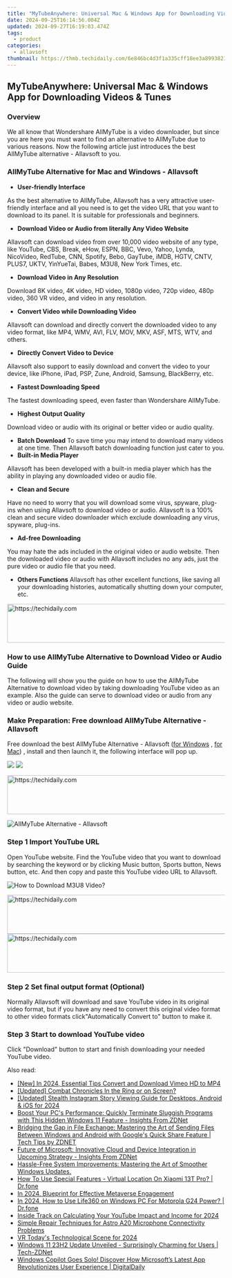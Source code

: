 ```yaml
---
title: "MyTubeAnywhere: Universal Mac & Windows App for Downloading Videos & Tunes"
date: 2024-09-25T16:14:56.004Z
updated: 2024-09-27T16:19:03.474Z
tags:
  - product
categories:
  - allavsoft
thumbnail: https://thmb.techidaily.com/6e846bc4d3f1a335cff18ee3a8993821cc088b40d71ee6de6f00eb8971f3a946.jpg
---
```


## MyTubeAnywhere: Universal Mac & Windows App for Downloading Videos & Tunes

### Overview

We all know that Wondershare AllMyTube is a video downloader, but since you are here you must want to find an alternative to AllMyTube due to various reasons. Now the following article just introduces the best AllMyTube alternative - Allavsoft to you.

### AllMyTube Alternative for Mac and Windows - Allavsoft

* **User-friendly Interface**

As the best alternative to AllMyTube, Allavsoft has a very attractive user-friendly interface and all you need is to get the video URL that you want to download to its panel. It is suitable for professionals and beginners.

* **Download Video or Audio from literally Any Video Website**

Allavsoft can download video from over 10,000 video website of any type, like YouTube, CBS, Break, eHow, ESPN, BBC, Vevo, Yahoo, Lynda, NicoVideo, RedTube, CNN, Spotify, Bebo, GayTube, iMDB, HGTV, CNTV, PLUS7, UKTV, YinYueTai, Babes, M3U8, New York Times, etc.

* **Download Video in Any Resolution**

Download 8K video, 4K video, HD video, 1080p video, 720p video, 480p video, 360 VR video, and video in any resolution.

* **Convert Video while Downloading Video**

Allavsoft can download and directly convert the downloaded video to any video format, like MP4, WMV, AVI, FLV, MOV, MKV, ASF, MTS, WTV, and others.

* **Directly Convert Video to Device**

Allavsoft also support to easily download and convert the video to your device, like iPhone, iPad, PSP, Zune, Android, Samsung, BlackBerry, etc.

* **Fastest Downloading Speed**

The fastest downloading speed, even faster than Wondershare AllMyTube.

* **Highest Output Quality**

Download video or audio with its original or better video or audio quality.

* **Batch Download** To save time you may intend to download many videos at one time. Then Allavsoft batch downloading function just cater to you.
* **Built-in Media Player**

Allavsoft has been developed with a built-in media player which has the ability in playing any downloaded video or audio file.

* **Clean and Secure**

Have no need to worry that you will download some virus, spyware, plug-ins when using Allavsoft to download video or audio. Allavsoft is a 100% clean and secure video downloader which exclude downloading any virus, spyware, plug-ins.

* **Ad-free Downloading**

You may hate the ads included in the original video or audio website. Then the downloaded video or audio with Allavsoft includes no any ads, just the pure video or audio file that you need.

* **Others Functions** Allavsoft has other excellent functions, like saving all your downloading histories, automatically shutting down your computer, etc.

<!-- affiliate ads begin -->
<a href="https://appsumo.8odi.net/c/5597632/2137412/7443" target="_top" id="2137412">
  <img src="//a.impactradius-go.com/display-ad/7443-2137412" border="0" alt="https://techidaily.com" width="728" height="90"/>
</a>
<img height="0" width="0" src="https://appsumo.8odi.net/i/5597632/2137412/7443" style="position:absolute;visibility:hidden;" border="0" />
<!-- affiliate ads end -->

### How to use AllMyTube Alternative to Download Video or Audio Guide

The following will show you the guide on how to use the AllMyTube Alternative to download video by taking downloading YouTube video as an example. Also the guide can serve to download video or audio from any video or audio website.

### Make Preparation: Free download AllMyTube Alternative - Allavsoft

Free download the best AllMyTube Alternative - Allavsoft ([for Windows](https://tools.techidaily.com/allavsoft/products/) , [for Mac](https://tools.techidaily.com/allavsoft/products/)) , install and then launch it, the following interface will pop up.

[![](https://www.allavsoft.com/how-to/../images/how-to/free-download-win.jpg)](https://tools.techidaily.com/allavsoft/products/) [![](https://www.allavsoft.com/how-to/../images/how-to/free-download-mac.jpg)](https://tools.techidaily.com/allavsoft/products/)

<!-- affiliate ads begin -->
<a href="https://unicoeye.pxf.io/c/5597632/2134244/18498" target="_top" id="2134244">
  <img src="//a.impactradius-go.com/display-ad/18498-2134244" border="0" alt="https://techidaily.com" width="728" height="90"/>
</a>
<img height="0" width="0" src="https://unicoeye.pxf.io/i/5597632/2134244/18498" style="position:absolute;visibility:hidden;" border="0" />
<!-- affiliate ads end -->

![AllMyTube Alternative - Allavsoft](https://www.allavsoft.com/how-to/../images/allavsoft/screen-shot-600.jpg)

### Step 1 Import YouTube URL

Open YouTube website. Find the YouTube video that you want to download by searching the keyword or by clicking Music button, Sports button, News button, etc. And then copy and paste this YouTube video URL to Allavsoft.

![How to Download M3U8 Video?](https://www.allavsoft.com/how-to/../images/how-to/download-rtmp-video/download-rtmp-video.jpg)

<!-- affiliate ads begin -->
<a href="https://appsumo.8odi.net/c/5597632/2130890/7443" target="_top" id="2130890">
  <img src="//a.impactradius-go.com/display-ad/7443-2130890" border="0" alt="https://techidaily.com" width="728" height="90"/>
</a>
<img height="0" width="0" src="https://appsumo.8odi.net/i/5597632/2130890/7443" style="position:absolute;visibility:hidden;" border="0" />
<!-- affiliate ads end -->

<!-- affiliate ads begin -->
<a href="https://appsumo.8odi.net/c/5597632/2130873/7443" target="_top" id="2130873">
  <img src="//a.impactradius-go.com/display-ad/7443-2130873" border="0" alt="https://techidaily.com" width="600" height="90"/>
</a>
<img height="0" width="0" src="https://appsumo.8odi.net/i/5597632/2130873/7443" style="position:absolute;visibility:hidden;" border="0" />
<!-- affiliate ads end -->

### Step 2 Set final output format (Optional)

Normally Allavsoft will download and save YouTube video in its original video format, but if you have any need to convert this original video format to other video formats click"Automatically Convert to" button to make it.

### Step 3 Start to download YouTube video

Click "Download" button to start and finish downloading your needed YouTube video.

<ins class="adsbygoogle"
     style="display:block"
     data-ad-format="autorelaxed"
     data-ad-client="ca-pub-7571918770474297"
     data-ad-slot="1223367746"></ins>

<ins class="adsbygoogle"
     style="display:block"
     data-ad-client="ca-pub-7571918770474297"
     data-ad-slot="8358498916"
     data-ad-format="auto"
     data-full-width-responsive="true"></ins>

<span class="atpl-alsoreadstyle">Also read:</span>
<div><ul>
<li><a href="https://vimeo-videos.techidaily.com/new-in-2024-essential-tips-convert-and-download-vimeo-hd-to-mp4/"><u>[New] In 2024, Essential Tips Convert and Download Vimeo HD to MP4</u></a></li>
<li><a href="https://extra-information.techidaily.com/updated-combat-chronicles-in-the-ring-or-on-screen/"><u>[Updated] Combat Chronicles In the Ring or on Screen?</u></a></li>
<li><a href="https://instagram-video-recordings.techidaily.com/updated-stealth-instagram-story-viewing-guide-for-desktops-android-and-ios-for-2024/"><u>[Updated] Stealth Instagram Story Viewing Guide for Desktops, Android & iOS for 2024</u></a></li>
<li><a href="https://win-tricks.techidaily.com/boost-your-pcs-performance-quickly-terminate-sluggish-programs-with-this-hidden-windows-11-feature-insights-from-zdnet/"><u>Boost Your PC's Performance: Quickly Terminate Sluggish Programs with This Hidden Windows 11 Feature - Insights From ZDNet</u></a></li>
<li><a href="https://win-tricks.techidaily.com/bridging-the-gap-in-file-exchange-mastering-the-art-of-sending-files-between-windows-and-android-with-googles-quick-share-feature-tech-tips-by-zdnet/"><u>Bridging the Gap in File Exchange: Mastering the Art of Sending Files Between Windows and Android with Google's Quick Share Feature | Tech Tips by ZDNET</u></a></li>
<li><a href="https://win-tricks.techidaily.com/future-of-microsoft-innovative-cloud-and-device-integration-in-upcoming-strategy-insights-from-zdnet/"><u>Future of Microsoft: Innovative Cloud and Device Integration in Upcoming Strategy - Insights From ZDNet</u></a></li>
<li><a href="https://win-tricks.techidaily.com/hassle-free-system-improvements-mastering-the-art-of-smoother-windows-updates/"><u>Hassle-Free System Improvements: Mastering the Art of Smoother Windows Updates.</u></a></li>
<li><a href="https://change-location.techidaily.com/how-to-use-special-features-virtual-location-on-xiaomi-13t-pro-drfone-by-drfone-virtual-android/"><u>How To Use Special Features - Virtual Location On Xiaomi 13T Pro? | Dr.fone</u></a></li>
<li><a href="https://fox-friendly.techidaily.com/in-2024-blueprint-for-effective-metaverse-engagement/"><u>In 2024, Blueprint for Effective Metaverse Engagement</u></a></li>
<li><a href="https://blog-min.techidaily.com/in-2024-how-to-use-life360-on-windows-pc-for-motorola-g24-power-drfone-by-drfone-virtual-android/"><u>In 2024, How to Use Life360 on Windows PC For Motorola G24 Power? | Dr.fone</u></a></li>
<li><a href="https://youtube-blog.techidaily.com/e-track-on-calculating-your-youtube-impact-and-income-for-2024/"><u>Inside Track on Calculating Your YouTube Impact and Income for 2024</u></a></li>
<li><a href="https://sound-issues.techidaily.com/simple-repair-techniques-for-astro-a20-microphone-connectivity-problems/"><u>Simple Repair Techniques for Astro A20 Microphone Connectivity Problems</u></a></li>
<li><a href="https://fox-direct.techidaily.com/vr-todays-technological-scene-for-2024/"><u>VR Today's Technological Scene for 2024</u></a></li>
<li><a href="https://win-tricks.techidaily.com/windows-11-23h2-update-unveiled-surprisingly-charming-for-users-tech-zdnet/"><u>Windows 11 23H2 Update Unveiled - Surprisingly Charming for Users | Tech-ZDNet</u></a></li>
<li><a href="https://win-tricks.techidaily.com/windows-copilot-goes-solo-discover-how-microsofts-latest-app-revolutionizes-user-experience-digitaldaily/"><u>Windows Copilot Goes Solo! Discover How Microsoft’s Latest App Revolutionizes User Experience | DigitalDaily</u></a></li>
</ul></div>

